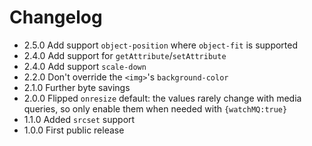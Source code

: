 # Changelog

* 2.5.0 Add support `object-position` where `object-fit` is supported
* 2.4.0 Add support for `getAttribute`/`setAttribute`
* 2.4.0 Add support `scale-down`
* 2.2.0 Don't override the `<img>`'s `background-color`
* 2.1.0 Further byte savings
* 2.0.0 Flipped `onresize` default: the values rarely change with media queries, so only enable them when needed with `{watchMQ:true}`
* 1.1.0 Added `srcset` support
* 1.0.0 First public release
